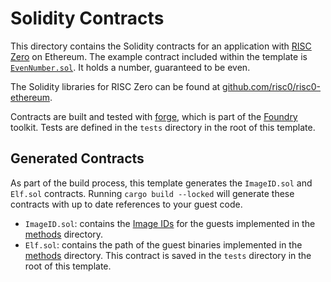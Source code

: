 # Solidity Contracts

This directory contains the Solidity contracts for an application with [RISC Zero] on Ethereum.
The example contract included within the template is [`EvenNumber.sol`](./EvenNumber.sol).
It holds a number, guaranteed to be even.

The Solidity libraries for RISC Zero can be found at [github.com/risc0/risc0-ethereum].

Contracts are built and tested with [forge], which is part of the [Foundry] toolkit.
Tests are defined in the `tests` directory in the root of this template.

## Generated Contracts

As part of the build process, this template generates the `ImageID.sol` and `Elf.sol` contracts.
Running `cargo build --locked` will generate these contracts with up to date references to your guest code.

- `ImageID.sol`: contains the [Image IDs][image-id] for the guests implemented in the [methods] directory.
- `Elf.sol`: contains the path of the guest binaries implemented in the [methods] directory.
  This contract is saved in the `tests` directory in the root of this template.

[Foundry]: https://getfoundry.sh/
[RISC Zero]: https://risczero.com
[forge]: https://github.com/foundry-rs/foundry#forge
[github.com/risc0/risc0-ethereum]: https://github.com/risc0/risc0-ethereum/tree/main/contracts
[image-id]: https://dev.risczero.com/terminology#image-id
[methods]: ../methods/README.md
